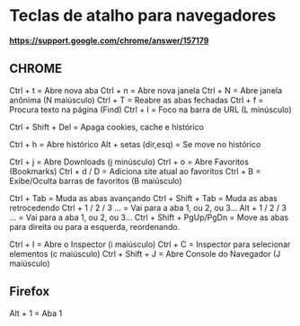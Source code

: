 # Teclas de atalho para navegadores

**https://support.google.com/chrome/answer/157179**

## CHROME 

Ctrl + t	= Abre nova aba
Ctrl + n	= Abre nova janela
Ctrl + N	= Abre janela anônima (N maiúsculo)
Ctrl + T	= Reabre as abas fechadas
Ctrl + f	= Procura texto na página (Find)
Ctrl + l	= Foco na barra de URL (L minúsculo)

Ctrl + Shift + Del	= Apaga cookies, cache e histórico

Ctrl + h		= Abre histórico
Alt + setas (dir,esq)	= Se move no histórico


Ctrl + j 	= Abre Downloads (j minúsculo)
Ctrl + o	= Abre Favoritos (Bookmarks)
Ctrl + d / D	= Adiciona site atual ao favoritos
Ctrl + B	= Exibe/Oculta barras de favoritos (B maiúsculo)


Ctrl + Tab 			= Muda as abas avançando
Ctrl + Shift + Tab 		= Muda as abas retrocedendo
Ctrl + 1 / 2 / 3 ...		= Vai para a aba 1, ou 2, ou 3...
Alt  + 1 / 2 / 3 ...		= Vai para a aba 1, ou 2, ou 3...
Ctrl + Shift + PgUp/PgDn	= Move as abas para direita ou para a esquerda, reordenando.


Ctrl + I	= Abre o Inspector (i maiúsculo)
Ctrl + C	= Inspector para selecionar elementos (c maiúsculo)
Ctrl + Shift + J	= Abre Console do Navegador (J maiúsculo)


## Firefox

Alt  + 1 	= Aba 1


